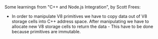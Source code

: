 Some learnings from "C++ and Node.js Integration", by Scott Frees:

- In order to manipulate V8 primitives we have to copy data out of V8 storage
  cells into C++ address space. After manipulating we have to allocate new V8
  storage cells to return the data - This have to be done because primitives are
  immutable.
